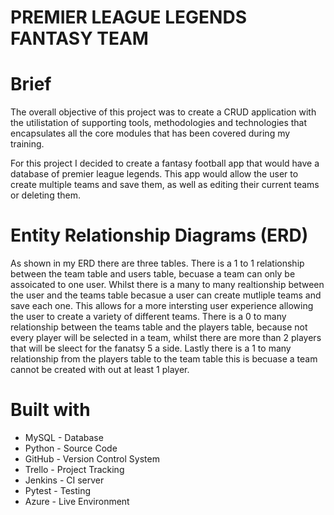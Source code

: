 # PREMIER LEAGUE LEGENDS FANTASY TEAM

# Brief

The overall objective of this project was to create a CRUD application with the utilistation of supporting tools, methodologies and technologies that encapsulates all the core modules that has been covered during my training. 

For this project I decided to create a fantasy football app that would have a database of premier league legends. This app would allow the user to create multiple teams and save them, as well as editing their current teams or deleting them.

# Entity Relationship Diagrams (ERD)

As shown in my ERD there are three tables. There is a 1 to 1 relationship between the team table and users table, becuase a team can only be assoicated to one user. Whilst there is a many to many realtionship between the user and the teams table becasue a user can create mutliple teams and save each one. This allows for a more intersting user experience allowing the user to create a variety of different teams. There is a 0 to many relationship between the teams table and the players table, because not every player will be selected in a team, whilst there are more than 2 players that will be sleect for the fanatsy 5 a side. Lastly there is a 1 to many relationship from the players table to the team table this is becuase a team cannot be created with out at least 1 player.


# Built with
* MySQL - Database
* Python - Source Code
* GitHub - Version Control System
* Trello - Project Tracking
* Jenkins - CI server
* Pytest - Testing
* Azure - Live Environment
